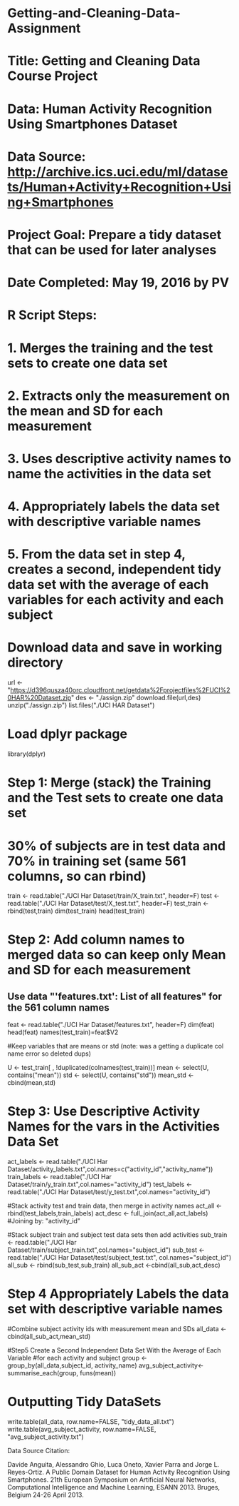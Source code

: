 # Getting-and-Cleaning-Data-Assignment
# Title: Getting and Cleaning Data Course Project
# Data: Human Activity Recognition Using Smartphones Dataset 
# Data Source: http://archive.ics.uci.edu/ml/datasets/Human+Activity+Recognition+Using+Smartphones
# Project Goal: Prepare a tidy dataset that can be used for later analyses
# Date Completed: May 19, 2016 by PV
#
# R Script Steps:
# 1. Merges the training and the test sets to create one data set
#	2. Extracts only the measurement on the mean and SD for each measurement
#	3. Uses descriptive activity names to name the activities in the data set
#	4. Appropriately labels the data set with descriptive variable names
#	5. From the data set in step 4, creates a second, independent tidy data set with the average of each variables for each activity and each subject

# Download data and save in working directory
url <- "https://d396qusza40orc.cloudfront.net/getdata%2Fprojectfiles%2FUCI%20HAR%20Dataset.zip"
des <- "./assign.zip"
download.file(url,des)
unzip("./assign.zip")
list.files("./UCI HAR Dataset")

# Load dplyr package
library(dplyr)

# Step 1: Merge (stack) the Training and the Test sets to create one data set
# 30% of subjects are in test data and 70% in training set (same 561 columns, so can rbind)

train <- read.table("./UCI Har Dataset/train/X_train.txt", header=F)
test <- read.table("./UCI Har Dataset/test/X_test.txt", header=F)
test_train <- rbind(test,train)
dim(test_train)
head(test_train)

# Step 2: Add column names to merged data so can keep only Mean and SD for each measurement
## Use data "'features.txt': List of all features" for the 561 column names

feat <- read.table("./UCI Har Dataset/features.txt", header=F)
dim(feat)
head(feat)
names(test_train)=feat$V2

#Keep variables that are means or std (note: was a getting a duplicate col name error so deleted dups)

U <- test_train[ , !duplicated(colnames(test_train))]
mean <- select(U, contains("mean"))
std <- select(U, contains("std"))
mean_std <- cbind(mean,std)

# Step 3: Use Descriptive Activity Names for the vars in the Activities Data Set

act_labels <- read.table("./UCI Har Dataset/activity_labels.txt",col.names=c("activity_id","activity_name"))
train_labels <- read.table("./UCI Har Dataset/train/y_train.txt",col.names="activity_id")
test_labels <- read.table("./UCI Har Dataset/test/y_test.txt",col.names="activity_id")

#Stack activity test and train data, then merge in activity names
act_all <- rbind(test_labels,train_labels)
act_desc <- full_join(act_all,act_labels) #Joining by: "activity_id"

#Stack subject train and subject test data sets then add activities
sub_train <- read.table("./UCI Har Dataset/train/subject_train.txt",col.names="subject_id")
sub_test <- read.table("./UCI Har Dataset/test/subject_test.txt", col.names="subject_id")
all_sub <- rbind(sub_test,sub_train)
all_sub_act <-cbind(all_sub,act_desc)

# Step 4 Appropriately Labels the data set with descriptive variable names
#Combine subject activity ids with measurement mean and SDs
all_data <- cbind(all_sub_act,mean_std)

#Step5 Create a Second Independent Data Set With the Average of Each Variable
#for each activity and subject
group <- group_by(all_data,subject_id, activity_name)
avg_subject_activity<-summarise_each(group, funs(mean))

# Outputting Tidy DataSets
write.table(all_data, row.name=FALSE, "tidy_data_all.txt")
write.table(avg_subject_activity, row.name=FALSE, "avg_subject_activity.txt")

Data Source Citation:

Davide Anguita, Alessandro Ghio, Luca Oneto, Xavier Parra and Jorge L. Reyes-Ortiz. A Public Domain Dataset for Human Activity Recognition Using Smartphones. 21th European Symposium on Artificial Neural Networks, Computational Intelligence and Machine Learning, ESANN 2013. Bruges, Belgium 24-26 April 2013.


